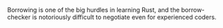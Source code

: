 Borrowing is one of the big hurdles in learning Rust, and the borrow-checker is notoriously difficult to negotiate even for experienced coders.
